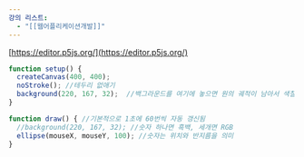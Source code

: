 ```yaml
---
강의 리스트:
  - "[[웹어플리케이션개발]]"
---
```

[https://editor.p5js.org/](https://editor.p5js.org/)

```JavaScript
function setup() {
  createCanvas(400, 400);
  noStroke(); //테두리 없애기
  background(220, 167, 32);  //백그라운드를 여기에 놓으면 원의 궤적이 남아서 색칠하는거 마냥 배경을 채울수 있다
}

function draw() { //기본적으로 1초에 60번씩 자동 갱신됨
  //background(220, 167, 32); //숫자 하나면 흑백, 세개면 RGB
  ellipse(mouseX, mouseY, 100); //숫자는 위치와 반지름을 의미
}
```